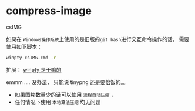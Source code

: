 # compress-image

csIMG

如果在 `Windows操作系统`上使用的是旧版的`git bash`进行交互命令操作的话， 需要使用如下脚本：

```bash
winpty csIMG.cmd -r
```

扩展： [winpty 是干嘛的](https://www.cnblogs.com/saysmy/p/9970247.html)

emmm .... 没办法， 只能说 tinypng 还是要恰饭的。。

-   如果图片数量少的话可以使用 `远程自动压缩` ，
-   任何情况下使用 `本地算法压缩` 均无问题
